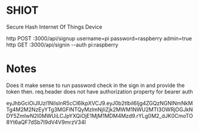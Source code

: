 # SHIOT
Secure Hash Internet Of Things Device

http POST :3000/api/signup username=pi password=raspberry admin=true
http GET :3000/api/signin --auth pi:raspberry

# Notes
 Does it make sense to run password check in the sign in and provide the token then.
 req.header does not have authorization property for bearer auth

 eyJhbGciOiJIUzI1NiIsInR5cCI6IkpXVCJ9.eyJ0b2tlbiI6Ijg4ZGQzNGNlNmNkMTg4M2M2NzEyYTg3MGFlNTQyMzlmNjliZjk2MWM1NWU2MTI3OWRjOGJkNDY5ZmIwN2I0MWUiLCJpYXQiOjE1MjM1MDM4Mzd9.rYLg0M2_dJK0CmoTO8Yt6aQF7dSb7I9dV4V9mrzV34I